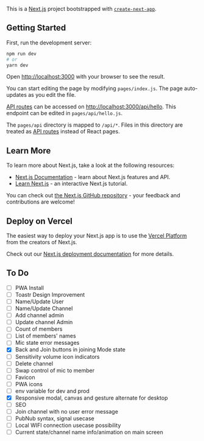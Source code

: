 This is a [Next.js](https://nextjs.org/) project bootstrapped with [`create-next-app`](https://github.com/vercel/next.js/tree/canary/packages/create-next-app).

## Getting Started

First, run the development server:

```bash
npm run dev
# or
yarn dev
```

Open [http://localhost:3000](http://localhost:3000) with your browser to see the result.

You can start editing the page by modifying `pages/index.js`. The page auto-updates as you edit the file.

[API routes](https://nextjs.org/docs/api-routes/introduction) can be accessed on [http://localhost:3000/api/hello](http://localhost:3000/api/hello). This endpoint can be edited in `pages/api/hello.js`.

The `pages/api` directory is mapped to `/api/*`. Files in this directory are treated as [API routes](https://nextjs.org/docs/api-routes/introduction) instead of React pages.

## Learn More

To learn more about Next.js, take a look at the following resources:

- [Next.js Documentation](https://nextjs.org/docs) - learn about Next.js features and API.
- [Learn Next.js](https://nextjs.org/learn) - an interactive Next.js tutorial.

You can check out [the Next.js GitHub repository](https://github.com/vercel/next.js/) - your feedback and contributions are welcome!

## Deploy on Vercel

The easiest way to deploy your Next.js app is to use the [Vercel Platform](https://vercel.com/new?utm_medium=default-template&filter=next.js&utm_source=create-next-app&utm_campaign=create-next-app-readme) from the creators of Next.js.

Check out our [Next.js deployment documentation](https://nextjs.org/docs/deployment) for more details.


## To Do

* [ ] PWA Install
* [ ] Toastr Design Improvement
* [ ] Name/Update User
* [ ] Name/Update Channel
* [ ] Add channel admin
* [ ] Update channel Admin
* [ ] Count of members
* [ ] List of members' names
* [ ] Mic state error messages
* [x] Back and Join buttons in joining Mode state
* [ ] Sensitivity volume icon indicators
* [ ] Delete channel
* [ ] Swap control of mic to member
* [ ] Favicon
* [ ] PWA icons
* [ ] env variable for dev and prod
* [x] Responsive modal, canvas and gesture alternate for desktop
* [ ] SEO
* [ ] Join channel with no user error message
* [ ] PubNub syntax, signal usecase
* [ ] Local WIFI connection usecase possibility
* [ ] Current state/channel name info/animation on main screen